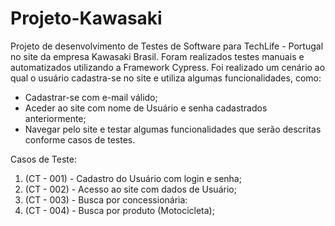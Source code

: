 # Projeto-Kawasaki #

Projeto de desenvolvimento de Testes de Software para TechLife - Portugal no site da empresa Kawasaki Brasil.
Foram realizados testes manuais e automatizados utilizando a Framework Cypress. 
Foi realizado um cenário ao qual o usuário cadastra-se no site e utiliza algumas funcionalidades, como:
- Cadastrar-se com e-mail válido;
- Aceder ao site com nome de Usuário e senha cadastrados anteriormente;
- Navegar pelo site e testar algumas funcionalidades que serão descritas conforme casos de testes.

 Casos de Teste:
1. (CT - 001) - Cadastro do Usuário com login e senha;
2. (CT - 002) - Acesso ao site com dados de Usuário;
3. (CT - 003) - Busca por concessionária:
4. (CT - 004) - Busca por produto (Motocicleta); 